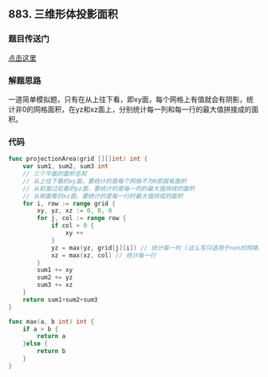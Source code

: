 ## 883. 三维形体投影面积

### 题目传送门

[点击这里](https://leetcode-cn.com/problems/projection-area-of-3d-shapes/)

### 解题思路

一道简单模拟题，只有在从上往下看，即xy面，每个网格上有值就会有阴影，统计非0的网格面积，在yz和xz面上，分别统计每一列和每一行的最大值拼接成的面积。

### 代码

```go
func projectionArea(grid [][]int) int {
    var sum1, sum2, sum3 int
    // 三个平面的面积总和
    // 从上往下看的xy面，要统计的是每个网格不为0即就有面积
    // 从前面过后看的yz面，要统计的是每一列的最大值拼成的面积
    // 从侧面看的xz面，要统计的是每一行的最大值拼成的面积
    for i, row := range grid {
        xy, yz, xz := 0, 0, 0
        for j, col := range row {
            if col > 0 {
                xy ++
            }
            yz = max(yz, grid[j][i]) // 统计每一列 (这么写只适用于nxn的网格，如果是mxn就要再写一个for循环)
            xz = max(xz, col) // 统计每一行
        }
        sum1 += xy
        sum2 += yz
        sum3 += xz
    }
    return sum1+sum2+sum3
}

func max(a, b int) int {
    if a > b {
        return a
    }else {
        return b
    }
}
```